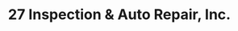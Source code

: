 ---
title: "27 Inspection & Auto Repair, Inc."
url: /tuckahoe/27-inspection-und-auto-repair-inc/
shop: Autowerkstatt
---
